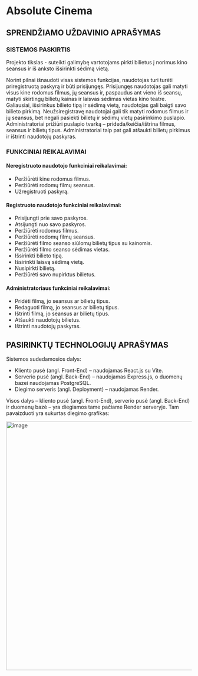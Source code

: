# Absolute Cinema

## SPRENDŽIAMO UŽDAVINIO APRAŠYMAS

### SISTEMOS PASKIRTIS
Projekto tikslas - suteikti galimybę vartotojams pirkti bilietus į norimus kino seansus ir iš anksto išsirinkti sėdimą vietą.

Norint pilnai išnaudoti visas sistemos funkcijas, naudotojas turi turėti priregistruotą paskyrą ir būti prisijungęs. Prisijungęs naudotojas gali matyti visus kine rodomus filmus, jų seansus ir, paspaudus ant vieno iš seansų, matyti skirtingų bilietų kainas ir laisvas sėdimas vietas kino teatre. Galiausiai, išsirinkus bilieto tipą ir sėdimą vietą, naudotojas gali baigti savo bilieto pirkimą.
Neužsiregistravę naudotojai gali tik matyti rodomus filmus ir jų seansus, bet negali pasiekti bilietų ir sėdimų vietų pasirinkimo puslapio.
Administratoriai prižiūri puslapio tvarką – prideda/keičia/ištrina filmus, seansus ir bilietų tipus. Administratoriai taip pat gali atšaukti bilietų pirkimus ir ištrinti naudotojų paskyras.

###	FUNKCINIAI REIKALAVIMAI
####	Neregistruoto naudotojo funkciniai reikalavimai:
* Peržiūrėti kine rodomus filmus.
* Peržiūrėti rodomų filmų seansus.
* Užregistruoti paskyrą.

####	Registruoto naudotojo funkciniai reikalavimai:
* Prisijungti prie savo paskyros.
* Atsijungti nuo savo paskyros.
* Peržiūrėti rodomus filmus.
* Peržiūrėti rodomų filmų seansus.
* Peržiūrėti filmo seanso siūlomų bilietų tipus su kainomis.
* Peržiūrėti filmo seanso sėdimas vietas.
* Išsirinkti bilieto tipą.
* Išsirinkti laisvą sėdimą vietą.
* Nusipirkti bilietą.
* Peržiūrėti savo nupirktus bilietus.

####	Administratoriaus funkciniai reikalavimai:
* Pridėti filmą, jo seansus ar bilietų tipus.
* Redaguoti filmą, jo seansus ar bilietų tipus.
* Ištrinti filmą, jo seansus ar bilietų tipus.
* Atšaukti naudotojų bilietus.
* Ištrinti naudotojų paskyras.


##	PASIRINKTŲ TECHNOLOGIJŲ APRAŠYMAS
Sistemos sudedamosios dalys: 
* Kliento pusė (angl. Front-End) – naudojamas React.js su Vite.
* Serverio pusė (angl. Back-End) – naudojamas Express.js, o duomenų bazei naudojamas PostgreSQL.
* Diegimo serveris (angl. Deployment) – naudojamas Render.

Visos dalys – kliento pusė (angl. Front-End), serverio pusė (angl. Back-End) ir duomenų bazė – yra diegiamos tame pačiame Render serveryje. Tam pavaizduoti yra sukurtas diegimo grafikas:

<img width="674" alt="image" src="https://github.com/user-attachments/assets/ac457047-796d-4dd8-ad8f-c63667d06a24" />

 
